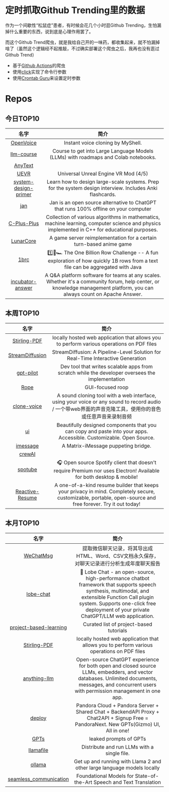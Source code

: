 # 定时抓取Github Trending里的数据

作为一个间歇性“松鼠症”患者，有时候会花几个小时逛Github Trending，生怕漏掉什么重要的东西，说到底是心理作用罢了。

而这个Github Trend爬虫，就是我给自己开的一味药，都收集起来，就不怕漏掉啥了（虽然这个逻辑经不起推敲，不过确实部署这个爬虫之后，我再也没有逛过Github Trend）

* 基于[Github Actions](https://docs.github.com/en/actions)的爬虫
* 使用[click](https://github.com/pallets/click)实现了命令行参数
* 使用[Crontab Guru](https://crontab.guru/)来设置定时参数

# Repos
## 今日TOP10 
<!-- START OF DAILY_TOP10_REPOS -->
| 名字 | 简介 |
| :----: | :----: |
| [OpenVoice](https://github.com/myshell-ai/OpenVoice) | Instant voice cloning by MyShell. |
| [llm-course](https://github.com/mlabonne/llm-course) | Course to get into Large Language Models (LLMs) with roadmaps and Colab notebooks. |
| [AnyText](https://github.com/tyxsspa/AnyText) |  |
| [UEVR](https://github.com/praydog/UEVR) | Universal Unreal Engine VR Mod (4/5) |
| [system-design-primer](https://github.com/donnemartin/system-design-primer) | Learn how to design large-scale systems. Prep for the system design interview. Includes Anki flashcards. |
| [jan](https://github.com/janhq/jan) | Jan is an open source alternative to ChatGPT that runs 100% offline on your computer |
| [C-Plus-Plus](https://github.com/TheAlgorithms/C-Plus-Plus) | Collection of various algorithms in mathematics, machine learning, computer science and physics implemented in C++ for educational purposes. |
| [LunarCore](https://github.com/Melledy/LunarCore) | A game server reimplementation for a certain turn-based anime game |
| [1brc](https://github.com/gunnarmorling/1brc) | 1️⃣🐝🏎️ The One Billion Row Challenge -- A fun exploration of how quickly 1B rows from a text file can be aggregated with Java |
| [incubator-answer](https://github.com/apache/incubator-answer) | A Q&A platform software for teams at any scales. Whether it's a community forum, help center, or knowledge management platform, you can always count on Apache Answer. |
<!-- END OF DAILY_TOP10_REPOS -->

## 本周TOP10
<!-- START OF WEEKLY_TOP10_REPOS -->
| 名字 | 简介 |
| :----: | :----: |
| [Stirling-PDF](https://github.com/Stirling-Tools/Stirling-PDF) | locally hosted web application that allows you to perform various operations on PDF files |
| [StreamDiffusion](https://github.com/cumulo-autumn/StreamDiffusion) | StreamDiffusion: A Pipeline-Level Solution for Real-Time Interactive Generation |
| [gpt-pilot](https://github.com/Pythagora-io/gpt-pilot) | Dev tool that writes scalable apps from scratch while the developer oversees the implementation |
| [Rope](https://github.com/Hillobar/Rope) | GUI-focused roop |
| [clone-voice](https://github.com/jianchang512/clone-voice) | A sound cloning tool with a web interface, using your voice or any sound to record audio / 一个带web界面的声音克隆工具，使用你的音色或任意声音来录制音频 |
| [ui](https://github.com/shadcn-ui/ui) | Beautifully designed components that you can copy and paste into your apps. Accessible. Customizable. Open Source. |
| [imessage](https://github.com/beeper/imessage) | A Matrix-iMessage puppeting bridge. |
| [crewAI](https://github.com/joaomdmoura/crewAI) |  |
| [spotube](https://github.com/KRTirtho/spotube) | 🎧 Open source Spotify client that doesn't require Premium nor uses Electron! Available for both desktop & mobile! |
| [Reactive-Resume](https://github.com/AmruthPillai/Reactive-Resume) | A one-of-a-kind resume builder that keeps your privacy in mind. Completely secure, customizable, portable, open-source and free forever. Try it out today! |
<!-- END OF WEEKLY_TOP10_REPOS -->

## 本月TOP10
<!-- START OF MONTHLY_TOP10_REPOS -->
| 名字 | 简介 |
| :----: | :----: |
| [WeChatMsg](https://github.com/LC044/WeChatMsg) | 提取微信聊天记录，将其导出成HTML、Word、CSV文档永久保存，对聊天记录进行分析生成年度聊天报告 |
| [lobe-chat](https://github.com/lobehub/lobe-chat) | 🤖 Lobe Chat - an open-source, high-performance chatbot framework that supports speech synthesis, multimodal, and extensible Function Call plugin system. Supports one-click free deployment of your private ChatGPT/LLM web application. |
| [project-based-learning](https://github.com/practical-tutorials/project-based-learning) | Curated list of project-based tutorials |
| [Stirling-PDF](https://github.com/Stirling-Tools/Stirling-PDF) | locally hosted web application that allows you to perform various operations on PDF files |
| [anything-llm](https://github.com/Mintplex-Labs/anything-llm) | Open-source ChatGPT experience for both open and closed source LLMs, embedders, and vector databases. Unlimited documents, messages, and concurrent users with permission management in one app. |
| [deploy](https://github.com/pandora-next/deploy) | Pandora Cloud + Pandora Server + Shared Chat + BackendAPI Proxy + Chat2API + Signup Free = PandoraNext. New GPTs(Gizmo) UI, All in one! |
| [GPTs](https://github.com/linexjlin/GPTs) | leaked prompts of GPTs |
| [llamafile](https://github.com/Mozilla-Ocho/llamafile) | Distribute and run LLMs with a single file. |
| [ollama](https://github.com/jmorganca/ollama) | Get up and running with Llama 2 and other large language models locally |
| [seamless_communication](https://github.com/facebookresearch/seamless_communication) | Foundational Models for State-of-the-Art Speech and Text Translation |
<!-- END OF MONTHLY_TOP10_REPOS -->
